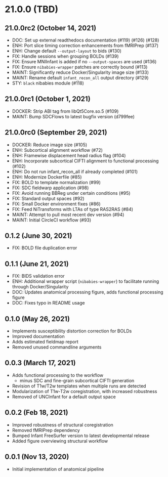 21.0.0 (TBD)
============

  21.0.0rc2 (October 14, 2021)
  ----------------------------

  * DOC: Set up external readthedocs documentation (#119) (#126) (#128)
  * ENH: Port slice timing correction enhancements from fMRIPrep (#137)
  * ENH: Change default `--output-layout` to bids (#130)
  * FIX: Handle sessions when grouping BOLDs (#139)
  * FIX: Ensure MNIInfant is added if no `--output-spaces` are used (#136)
  * FIX: Ensure `nibabies-wrapper` patches are correctly bound (#113)
  * MAINT: Significantly reduce Docker/Singularity image size (#133)
  * MAINT: Rename default `infant_recon_all` output directory (#129)
  * STY: `black` nibabies module (#118)


  21.0.0rc1 (October 1, 2021)
  ---------------------------

  * DOCKER: Strip ABI tag from libQt5Core.so.5 (#109)
  * MAINT: Bump SDCFlows to latest bugfix version (d799fee)

  21.0.0rc0 (September 29, 2021)
  ------------------------------

  * DOCKER: Reduce image size (#105)
  * ENH: Subcortical alignment workflow (#72)
  * ENH: Framewise displacement head radius flag (#104)
  * ENH: Incorporate subcortical CIFTI alignment to functional processing (#102)
  * ENH: Do not run infant_recon_all if already completed (#101)
  * ENH: Modernize Dockerfile (#85)
  * FIX: BOLD to template normalization (#99)
  * FIX: SDC fieldwarp application (#98)
  * FIX: Avoid running BBReg under certain conditions (#95)
  * FIX: Standard output spaces (#92)
  * FIX: Small Docker environment fixes (#86)
  * FIX: Feed NiTransforms with LTAs of type RAS2RAS (#84)
  * MAINT: Attempt to pull most recent dev version (#94)
  * MAINT: Initial CircleCI workflow (#93)

0.1.2 (June 30, 2021)
---------------------
- FIX: BOLD file duplication error

0.1.1 (June 21, 2021)
---------------------
- FIX: BIDS validation error
- ENH: Additional wrapper script (``nibabies-wrapper``) to facilitate running through Docker/Singularity
- DOC: Updates anatomical processing figure, adds functional processing figure
- DOC: Fixes typo in README usage

0.1.0 (May 26, 2021)
--------------------
- Implements susceptibility distortion correction for BOLDs
- Improved documentation
- Adds estimated fieldmap report
- Removed unused commandline arguments


0.0.3 (March 17, 2021)
-----------------------
- Adds functional processing to the workflow
  - minus SDC and fine-grain subcortical CIFTI generation
- Revision of T1w/T2w templates when multiple runs are detected
- Modularization of T1w-T2w coregistration, with increased robustness
- Removed of UNCInfant for a default output space

0.0.2 (Feb 18, 2021)
--------------------
- Improved robustness of structural coregistration
- Removed fMRIPrep dependency
- Bumped Infant FreeSurfer version to latest developmental release
- Added figure overviewing structural workflow

0.0.1 (Nov 13, 2020)
--------------------
- Initial implementation of anatomical pipeline